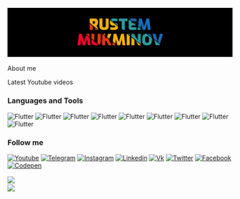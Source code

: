 [![Header](https://github.com/Medvedoc/medvedoc/blob/main/assets/bg.png)](https://github.com/Medvedoc/medvedoc/blob/main/assets/bg.png)

About me

Latest Youtube videos

### Languages and Tools
![Flutter](https://img.shields.io/badge/-HTML5-090909?style=for-the-badge&logo=html5&logoColor=E44D26)
![Flutter](https://img.shields.io/badge/-CSS3-090909?style=for-the-badge&logo=css3&logoColor=1A72B9)
![Flutter](https://img.shields.io/badge/-Javascript-090909?style=for-the-badge&logo=javascript&logoColor=E49E27)
![Flutter](https://img.shields.io/badge/-jQuery-090909?style=for-the-badge&logo=jquery&logoColor=0966A7)
![Flutter](https://img.shields.io/badge/-PHP-090909?style=for-the-badge&logo=php&logoColor=868FBC)
![Flutter](https://img.shields.io/badge/-MySql-090909?style=for-the-badge&logo=mysql&logoColor=E89014)
![Flutter](https://img.shields.io/badge/-Flutter-090909?style=for-the-badge&logo=flutter&logoColor=54C5F7)
![Flutter](https://img.shields.io/badge/-Dart-090909?style=for-the-badge&logo=dart&logoColor=54C5F7)
![Flutter](https://img.shields.io/badge/-Firebase-090909?style=for-the-badge&logo=firebase&logoColor=E2A453)

### Follow me
[![Youtube](https://img.shields.io/badge/-Youtube-090909?style=for-the-badge&logo=youtube&logoColor=F70000)]()
[![Telegram](https://img.shields.io/badge/-Telegram-090909?style=for-the-badge&logo=telegram&logoColor=28A5E5)]()
[![Instagram](https://img.shields.io/badge/-Instagram-090909?style=for-the-badge&logo=instagram&logoColor=9634AF)]()
[![Linkedin](https://img.shields.io/badge/-Linkedin-090909?style=for-the-badge&logo=linkedin&logoColor=0366C3)]()
[![Vk](https://img.shields.io/badge/-Vk-090909?style=for-the-badge&logo=vk&logoColor=4E7DB2)]()
[![Twitter](https://img.shields.io/badge/-Twitter-090909?style=for-the-badge&logo=twitter&logoColor=3FA6DA)]()
[![Facebook](https://img.shields.io/badge/-Facebook-090909?style=for-the-badge&logo=facebook&logoColor=4064AC)]()
[![Codepen](https://img.shields.io/badge/-Codepen-090909?style=for-the-badge&logo=Codepen&logoColor=cccccc)]()

<div>
<div>
  <img align="center" src="https://github-readme-stats.vercel.app/api?username=medvedoc&show_icons=true&bg_color=000000&text_color=ffffff&border_color=ffffff&border_radius=0" />
</div>
<div>
  <img align="center" src="https://github-readme-stats.vercel.app/api/top-langs/?username=medvedoc&show_icons=true&bg_color=000000&text_color=ffffff&border_color=ffffff&border_radius=0" />
</div>
</div>